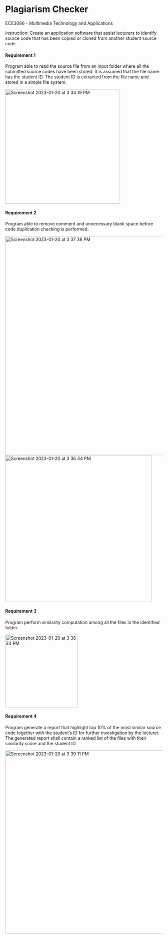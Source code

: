 # Plagiarism Checker
ECE3086 - Multimedia Technology and Applications 

Instruction: Create an application software that assist lecturers to identify source code that has been copied or cloned from another student source code.

#### Requirement 1
Program able to read the source file from an input folder where all the submitted source codes have been stored. It is assumed that the file name has the student ID. The student ID is extracted from the file name and stored in a simple file system.

<img width="365" alt="Screenshot 2023-01-20 at 3 34 19 PM" src="https://user-images.githubusercontent.com/117178074/213641557-064b8a47-003b-4d58-a3e6-1c2afb9b2ee0.png">

#### Requirement 2
Program able to remove comment and unnecessary blank space before code duplication checking is performed.

<img width="698" alt="Screenshot 2023-01-20 at 3 37 38 PM" src="https://user-images.githubusercontent.com/117178074/213642125-9f41efff-8131-40e9-a16b-18d02272ef87.png">

<img width="468" alt="Screenshot 2023-01-20 at 3 36 44 PM" src="https://user-images.githubusercontent.com/117178074/213641950-73e19bb3-7571-408e-a298-d0445d2b23c5.png">

#### Requirement 3
Program perform similarity computation among all the files in the identified folder.

<img width="232" alt="Screenshot 2023-01-20 at 3 38 34 PM" src="https://user-images.githubusercontent.com/117178074/213642257-99817369-5f26-41f5-bb6f-5d81e0dd3010.png">

#### Requirement 4
Program generate a report that highlight top 10% of the most similar source code together with the student’s ID for further investigation by the lecturer. The generated report shall contain a ranked list of the files with their similarity score and the student ID.

<img width="584" alt="Screenshot 2023-01-20 at 3 39 11 PM" src="https://user-images.githubusercontent.com/117178074/213642354-b96c5575-8403-4351-a19d-f9564454bc4f.png">




